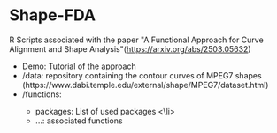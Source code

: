 # Shape-FDA
R Scripts associated with the paper "A Functional Approach for Curve Alignment and Shape Analysis"(https://arxiv.org/abs/2503.05632) <be>
 <ul>
  <li> Demo:  Tutorial of the approach</li>
  <li>/data: repository containing the contour curves of MPEG7 shapes (https://www.dabi.temple.edu/external/shape/MPEG7/dataset.html)</li>
  <li>/functions: </li>
   <ul>
     <li>  packages: List of used packages <\li>
    <li>...: associated functions</li>     
   </ul>
</ul> 
  
    
